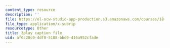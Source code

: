 ```yaml
---
content_type: resource
description: ''
file: https://ol-ocw-studio-app-production.s3.amazonaws.com/courses/18-01sc-single-variable-calculus-fall-2010/af6c20c04df05188bbd0416a952cfade_hjZhPczMkL4.vtt
file_type: application/x-subrip
resourcetype: Other
title: 3play caption file
uid: af6c20c0-4df0-5188-bbd0-416a952cfade
---
```


